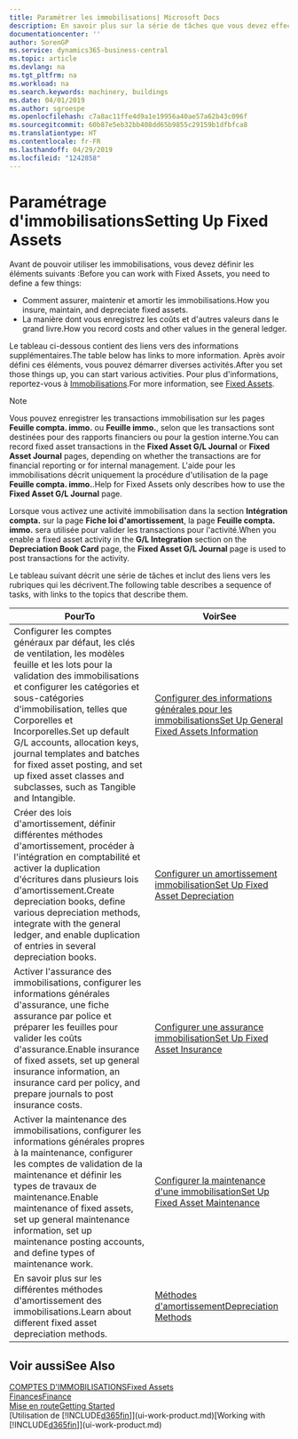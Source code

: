 ```yaml
---
title: Paramétrer les immobilisations| Microsoft Docs
description: En savoir plus sur la série de tâches que vous devez effectuer pour configurer les immobilisations, telles que les machines ou les bâtiments.
documentationcenter: ''
author: SorenGP
ms.service: dynamics365-business-central
ms.topic: article
ms.devlang: na
ms.tgt_pltfrm: na
ms.workload: na
ms.search.keywords: machinery, buildings
ms.date: 04/01/2019
ms.author: sgroespe
ms.openlocfilehash: c7a8ac11ffe4d9a1e19956a40ae57a62b43c096f
ms.sourcegitcommit: 60b87e5eb32bb408dd65b9855c29159b1dfbfca8
ms.translationtype: HT
ms.contentlocale: fr-FR
ms.lasthandoff: 04/29/2019
ms.locfileid: "1242858"
---
```

# <a name="setting-up-fixed-assets"></a><span data-ttu-id="0912c-103">Paramétrage d'immobilisations</span><span class="sxs-lookup"><span data-stu-id="0912c-103">Setting Up Fixed Assets</span></span>
<span data-ttu-id="0912c-104">Avant de pouvoir utiliser les immobilisations, vous devez définir les éléments suivants :</span><span class="sxs-lookup"><span data-stu-id="0912c-104">Before you can work with Fixed Assets, you need to define a few things:</span></span>  

* <span data-ttu-id="0912c-105">Comment assurer, maintenir et amortir les immobilisations.</span><span class="sxs-lookup"><span data-stu-id="0912c-105">How you insure, maintain, and depreciate fixed assets.</span></span>  
* <span data-ttu-id="0912c-106">La manière dont vous enregistrez les coûts et d'autres valeurs dans le grand livre.</span><span class="sxs-lookup"><span data-stu-id="0912c-106">How you record costs and other values in the general ledger.</span></span>  

<span data-ttu-id="0912c-107">Le tableau ci-dessous contient des liens vers des informations supplémentaires.</span><span class="sxs-lookup"><span data-stu-id="0912c-107">The table below has links to more information.</span></span> <span data-ttu-id="0912c-108">Après avoir défini ces éléments, vous pouvez démarrer diverses activités.</span><span class="sxs-lookup"><span data-stu-id="0912c-108">After you set those things up, you can start various activities.</span></span> <span data-ttu-id="0912c-109">Pour plus d'informations, reportez-vous à [Immobilisations](fa-manage.md).</span><span class="sxs-lookup"><span data-stu-id="0912c-109">For more information, see [Fixed Assets](fa-manage.md).</span></span>  

> [!NOTE]  
>   <span data-ttu-id="0912c-110">Vous pouvez enregistrer les transactions immobilisation sur les pages **Feuille compta. immo.** ou **Feuille immo.**, selon que les transactions sont destinées pour des rapports financiers ou pour la gestion interne.</span><span class="sxs-lookup"><span data-stu-id="0912c-110">You can record fixed asset transactions in the **Fixed Asset G/L Journal** or **Fixed Asset Journal** pages, depending on whether the transactions are for financial reporting or for internal management.</span></span> <span data-ttu-id="0912c-111">L'aide pour les immobilisations décrit uniquement la procédure d'utilisation de la page **Feuille compta. immo.**.</span><span class="sxs-lookup"><span data-stu-id="0912c-111">Help for Fixed Assets only describes how to use the **Fixed Asset G/L Journal** page.</span></span>  

<span data-ttu-id="0912c-112">Lorsque vous activez une activité immobilisation dans la section **Intégration compta.** sur la page **Fiche loi d'amortissement**, la page **Feuille compta. immo.** sera utilisée pour valider les transactions pour l'activité.</span><span class="sxs-lookup"><span data-stu-id="0912c-112">When you enable a fixed asset activity in the **G/L Integration** section on the **Depreciation Book Card** page, the **Fixed Asset G/L Journal** page is used to post transactions for the activity.</span></span>

<span data-ttu-id="0912c-113">Le tableau suivant décrit une série de tâches et inclut des liens vers les rubriques qui les décrivent.</span><span class="sxs-lookup"><span data-stu-id="0912c-113">The following table describes a sequence of tasks, with links to the topics that describe them.</span></span>  

| <span data-ttu-id="0912c-114">Pour</span><span class="sxs-lookup"><span data-stu-id="0912c-114">To</span></span> | <span data-ttu-id="0912c-115">Voir</span><span class="sxs-lookup"><span data-stu-id="0912c-115">See</span></span> |
| --- | --- |
| <span data-ttu-id="0912c-116">Configurer les comptes généraux par défaut, les clés de ventilation, les modèles feuille et les lots pour la validation des immobilisations et configurer les catégories et sous-catégories d'immobilisation, telles que Corporelles et Incorporelles.</span><span class="sxs-lookup"><span data-stu-id="0912c-116">Set up default G/L accounts, allocation keys, journal templates and batches for fixed asset posting, and set up fixed asset classes and subclasses, such as Tangible and Intangible.</span></span> |[<span data-ttu-id="0912c-117">Configurer des informations générales pour les immobilisations</span><span class="sxs-lookup"><span data-stu-id="0912c-117">Set Up General Fixed Assets Information</span></span>](fa-how-setup-general.md) |
| <span data-ttu-id="0912c-118">Créer des lois d'amortissement, définir différentes méthodes d'amortissement, procéder à l'intégration en comptabilité et activer la duplication d'écritures dans plusieurs lois d'amortissement.</span><span class="sxs-lookup"><span data-stu-id="0912c-118">Create depreciation books, define various depreciation methods, integrate with the general ledger, and enable duplication of entries in several depreciation books.</span></span> |[<span data-ttu-id="0912c-119">Configurer un amortissement immobilisation</span><span class="sxs-lookup"><span data-stu-id="0912c-119">Set Up Fixed Asset Depreciation</span></span>](fa-how-setup-depreciation.md) |
| <span data-ttu-id="0912c-120">Activer l'assurance des immobilisations, configurer les informations générales d'assurance, une fiche assurance par police et préparer les feuilles pour valider les coûts d'assurance.</span><span class="sxs-lookup"><span data-stu-id="0912c-120">Enable insurance of fixed assets, set up general insurance information, an insurance card per policy, and prepare journals to post insurance costs.</span></span> |[<span data-ttu-id="0912c-121">Configurer une assurance immobilisation</span><span class="sxs-lookup"><span data-stu-id="0912c-121">Set Up Fixed Asset Insurance</span></span>](fa-how-setup-insurance.md) |
| <span data-ttu-id="0912c-122">Activer la maintenance des immobilisations, configurer les informations générales propres à la maintenance, configurer les comptes de validation de la maintenance et définir les types de travaux de maintenance.</span><span class="sxs-lookup"><span data-stu-id="0912c-122">Enable maintenance of fixed assets, set up general maintenance information, set up maintenance posting accounts, and define types of maintenance work.</span></span> |[<span data-ttu-id="0912c-123">Configurer la maintenance d'une immobilisation</span><span class="sxs-lookup"><span data-stu-id="0912c-123">Set Up Fixed Asset Maintenance</span></span>](fa-how-setup-maintenance.md) |
| <span data-ttu-id="0912c-124">En savoir plus sur les différentes méthodes d'amortissement des immobilisations.</span><span class="sxs-lookup"><span data-stu-id="0912c-124">Learn about different fixed asset depreciation methods.</span></span> |[<span data-ttu-id="0912c-125">Méthodes d'amortissement</span><span class="sxs-lookup"><span data-stu-id="0912c-125">Depreciation Methods</span></span>](fa-depreciation-methods.md) |

## <a name="see-also"></a><span data-ttu-id="0912c-126">Voir aussi</span><span class="sxs-lookup"><span data-stu-id="0912c-126">See Also</span></span>
[<span data-ttu-id="0912c-127">COMPTES D'IMMOBILISATIONS</span><span class="sxs-lookup"><span data-stu-id="0912c-127">Fixed Assets</span></span>](fa-manage.md)  
[<span data-ttu-id="0912c-128">Finances</span><span class="sxs-lookup"><span data-stu-id="0912c-128">Finance</span></span>](finance.md)  
[<span data-ttu-id="0912c-129">Mise en route</span><span class="sxs-lookup"><span data-stu-id="0912c-129">Getting Started</span></span>](product-get-started.md)  
<span data-ttu-id="0912c-130">[Utilisation de [!INCLUDE[d365fin](includes/d365fin_md.md)]](ui-work-product.md)</span><span class="sxs-lookup"><span data-stu-id="0912c-130">[Working with [!INCLUDE[d365fin](includes/d365fin_md.md)]](ui-work-product.md)</span></span>
